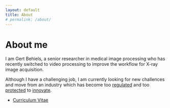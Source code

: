 ```yaml
---
layout: default
title: About
# permalink: /about/
---
```


# About me

I am Gert Behiels, a senior researcher in medical image processing who has recently switched to video processing to improve the workflow for X-ray image acquisition.

Although I have a challenging job, I am currently looking for new challences and move from an industry which has become too [regulated](https://ec.europa.eu/growth/sectors/medical-devices/regulatory-framework_en) and too [protected](https://eugdpr.org) to [innovate](https://www.youtube.com/watch?v=AOYbuK2gOew).

* [Curriculum Vitae](CV_Gert_Behiels.pdf)